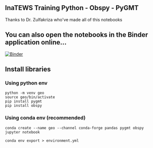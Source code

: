## InaTEWS Training Python - Obspy - PyGMT

Thanks to Dr. Zulfakriza who've made all of this notebooks

## You can also open the notebooks in the Binder application online...

[![Binder](https://mybinder.org/badge_logo.svg)](https://mybinder.org/v2/gh/seismologie/InaTEWS-Training/main)

## Install libraries

### Using python env
```
python -m venv geo
source geo/bin/activate
pip install pygmt
pip install obspy
```

### Using conda env (recommended)
```
conda create --name geo --channel conda-forge pandas pygmt obspy jupyter notebook
```




```
conda env export > environment.yml
```
